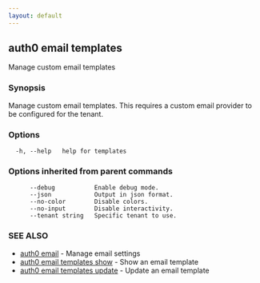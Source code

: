 ```yaml
---
layout: default
---
```

## auth0 email templates

Manage custom email templates

### Synopsis

Manage custom email templates. This requires a custom email provider to be configured for the tenant.

### Options

```
  -h, --help   help for templates
```

### Options inherited from parent commands

```
      --debug           Enable debug mode.
      --json            Output in json format.
      --no-color        Disable colors.
      --no-input        Disable interactivity.
      --tenant string   Specific tenant to use.
```

### SEE ALSO

* [auth0 email](auth0_email.md)	 - Manage email settings
* [auth0 email templates show](auth0_email_templates_show.md)	 - Show an email template
* [auth0 email templates update](auth0_email_templates_update.md)	 - Update an email template

